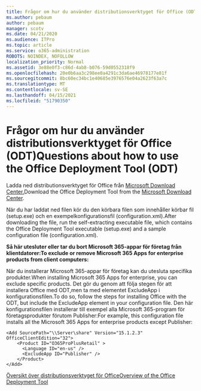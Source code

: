 ```yaml
---
title: Frågor om hur du använder distributionsverktyget för Office (ODT)
ms.author: pebaum
author: pebaum
manager: scotv
ms.date: 04/21/2020
ms.audience: ITPro
ms.topic: article
ms.service: o365-administration
ROBOTS: NOINDEX, NOFOLLOW
localization_priority: Normal
ms.assetid: 3e88e0f3-c86d-4ab8-b076-59d0552318f9
ms.openlocfilehash: 20e0b6aa3c298ee0a4291c3da6ae46978177e81f
ms.sourcegitcommit: 8bc60ec34bc1e40685e3976576e04a2623f63a7c
ms.translationtype: MT
ms.contentlocale: sv-SE
ms.lasthandoff: 04/15/2021
ms.locfileid: "51790350"
---
```

# <a name="questions-about-how-to-use-the-office-deployment-tool-odt"></a><span data-ttu-id="664dd-102">Frågor om hur du använder distributionsverktyget för Office (ODT)</span><span class="sxs-lookup"><span data-stu-id="664dd-102">Questions about how to use the Office Deployment Tool (ODT)</span></span>

<span data-ttu-id="664dd-103">Ladda ned distributionsverktyget för Office från [Microsoft Download Center.](https://go.microsoft.com/fwlink/p/?LinkID=626065)</span><span class="sxs-lookup"><span data-stu-id="664dd-103">Download the Office Deployment Tool from the [Microsoft Download Center](https://go.microsoft.com/fwlink/p/?LinkID=626065).</span></span>
  
<span data-ttu-id="664dd-104">När du har laddat ned filen kör du den körbara filen som innehåller körbar fil (setup.exe) och en exempelkonfigurationsfil (configuration.xml).</span><span class="sxs-lookup"><span data-stu-id="664dd-104">After downloading the file, run the self-extracting executable file, which contains the Office Deployment Tool executable (setup.exe) and a sample configuration file (configuration.xml).</span></span>
  
 <span data-ttu-id="664dd-105">**Så här utesluter eller tar du bort Microsoft 365-appar för företag från klientdatorer:**</span><span class="sxs-lookup"><span data-stu-id="664dd-105">**To exclude or remove Microsoft 365 Apps for enterprise products from client computers:**</span></span>
  
<span data-ttu-id="664dd-106">När du installerar Microsoft 365-appar för företag kan du utesluta specifika produkter.</span><span class="sxs-lookup"><span data-stu-id="664dd-106">When installing Microsoft 365 Apps for enterprise, you can exclude specific products.</span></span> <span data-ttu-id="664dd-107">Det gör du genom att följa stegen för att installera Office med ODT,men ta med elementet ExcludeApp i konfigurationsfilen.</span><span class="sxs-lookup"><span data-stu-id="664dd-107">To do so, follow the steps for installing Office with the ODT, but include the ExcludeApp element in your configuration file.</span></span> <span data-ttu-id="664dd-108">Den här konfigurationsfilen installerar till exempel alla Microsoft 365-program för företagsprodukter förutom Publisher:</span><span class="sxs-lookup"><span data-stu-id="664dd-108">For example, this configuration file installs all the Microsoft 365 Apps for enterprise products except Publisher:</span></span>
  
```
<Add SourcePath="\\Server\share" Version="15.1.2.3" OfficeClientEdition="32">
    <Product ID="O365ProPlusRetail" >
      <Language ID="en-us" />
      <ExcludeApp ID="Publisher" />
    </Product>
</Add>
```

[<span data-ttu-id="664dd-109">Översikt över distributionsverktyget för Office</span><span class="sxs-lookup"><span data-stu-id="664dd-109">Overview of the Office Deployment Tool</span></span>](https://docs.microsoft.com/deployoffice/overview-office-deployment-tool)
  

